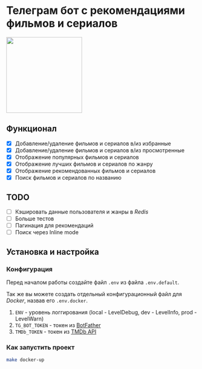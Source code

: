 # Телеграм бот с рекомендациями фильмов и сериалов

[<img src="https://github.com/user-attachments/assets/16525ae4-a2f1-4fbb-b6bf-bd273dc81bc3" width="200px">](https://t.me/watawatch_bot)

## Функционал
- [X] Добавление/удаление фильмов и сериалов в/из избранные
- [X] Добавление/удаление фильмов и сериалов в/из просмотренные
- [X] Отображение популярных фильмов и сериалов
- [X] Отображение лучших фильмов и сериалов по жанру
- [X] Отображение рекомендованных фильмов и сериалов
- [x] Поиск фильмов и сериалов по названию

## TODO
- [ ] Кэшировать данные пользователя и жанры в *Redis*
- [ ] Больше тестов
- [ ] Пагинация для рекомендаций
- [ ] Поиск через Inline mode

## Установка и настройка

### Конфигурация

Перед началом работы создайте файл `.env` из файла `.env.default`.

Так же вы можете создать отдельный конфигурационный файл для *Docker*, назвав его `.env.docker`.

1. `ENV` - уровень логгирования (local - LevelDebug, dev - LevelInfo, prod - LevelWarn)
1. `TG_BOT_TOKEN` - токен из [BotFather](https://t.me/botfather)
2. `TMDb_TOKEN` - токен из [TMDb API](https://www.themoviedb.org/settings/api)

### Как запустить проект

```bash
make docker-up
```


